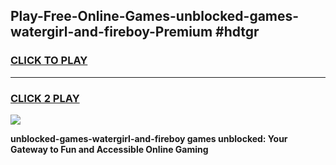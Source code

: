 
## Play-Free-Online-Games-unblocked-games-watergirl-and-fireboy-Premium #hdtgr
<h3>
<a href="https://premium.freeplayer.one?title=unblocked-games-watergirl-and-fireboy&ref=8M">CLICK TO PLAY</a></h3>
<hr>

<h3>
<a href="https://premium.freeplayer.one?title=unblocked-games-watergirl-and-fireboy&ref=8M">CLICK 2 PLAY</a>
  
</h3>

<a href="https://premium.freeplayer.one?title=unblocked-games-watergirl-and-fireboy&ref=8M"><img src="https://clearcache.store/games.png"></a>


**unblocked-games-watergirl-and-fireboy games unblocked: Your Gateway to Fun and Accessible Online Gaming**
